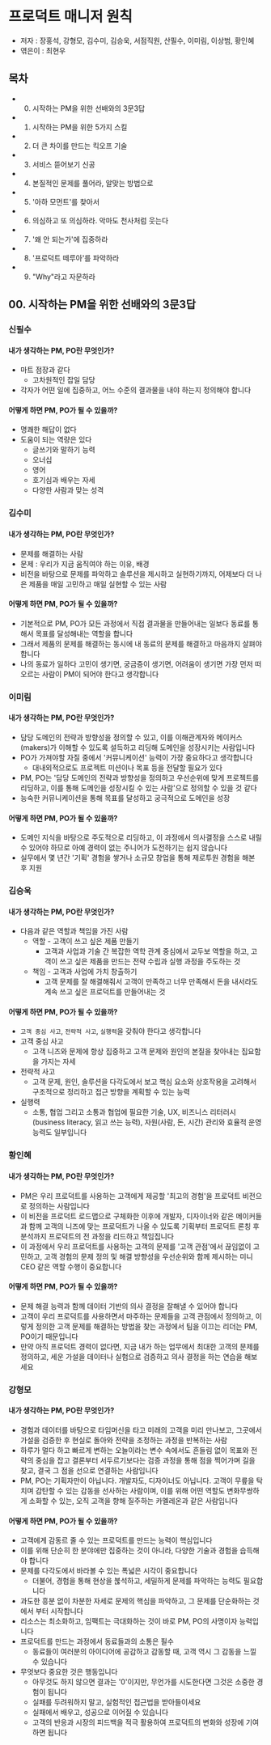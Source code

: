 # 프로덕트 매니저 원칙

- 저자 : 장홍석, 강형모, 김수미, 김승욱, 서점직원, 산필수, 이미림, 이상범, 황인혜
- 엮은이 : 최현우

## 목차

- 0.  시작하는 PM을 위한 선배와의 3문3답
- 1.  시작하는 PM을 위한 5가지 스킬
- 2.  더 큰 차이를 만드는 킥오프 기술
- 3.  서비스 뜯어보기 신공
- 4.  본질적인 문제를 풀어라, 알맞는 방법으로
- 5.  '아하 모먼트'를 찾아서
- 6.  의심하고 또 의심하라. 악마도 천사처럼 웃는다
- 7.  '왜 안 되는가'에 집중하라
- 8.  '프로덕트 떼루아'를 파악하라
- 9.  "Why"라고 자문하라

## 00. 시작하는 PM을 위한 선배와의 3문3답

### 신필수

#### 내가 생각하는 PM, PO란 무엇인가?

- 마트 점장과 같다
  - 고차원적인 잡일 담당
- 각자가 어떤 일에 집중하고, 어느 수준의 결과물을 내야 하는지 정의해야 합니다

#### 어떻게 하면 PM, PO가 될 수 있을까?

- 명쾌한 해답이 없다
- 도움이 되는 역량은 있다
  - 글쓰기와 말하기 능력
  - 오너십
  - 영어
  - 호기심과 배우는 자세
  - 다양한 사람과 맞는 성격

### 김수미

#### 내가 생각하는 PM, PO란 무엇인가?

- 문제를 해결하는 사람
- 문제 : 우리가 지금 움직여야 하는 이유, 배경
- 비전을 바탕으로 문제를 파악하고 솔루션을 제시하고 실현하기까지, 어제보다 더 나은 제품을 매일 고민하고 매일 실현할 수 있는 사람

#### 어떻게 하면 PM, PO가 될 수 있을까?

- 기본적으로 PM, PO가 모든 과정에서 직접 결과물을 만들어내는 일보다 동료를 통해서 목표를 달성해내는 역할을 합니다
- 그래서 제품의 문제를 해결하는 동시에 내 동료의 문제를 해결하고 마음까지 살펴야 합니다
- 나의 동료가 일하다 고민이 생기면, 궁금증이 생기면, 어려움이 생기면 가장 먼저 떠오르는 사람이 PM이 되어야 한다고 생각합니다

### 이미림

#### 내가 생각하는 PM, PO란 무엇인가?

- 담당 도메인의 전략과 방향성을 정의할 수 있고, 이를 이해관계자와 메이커스(makers)가 이해할 수 있도록 설득하고 리딩해 도메인을 성장시키는 사람입니다
- PO가 가져야할 자질 중에서 '커뮤니케이션' 능력이 가장 중요하다고 생각합니다
  - 대내외적으로도 프로젝트 미션이나 목표 등을 전달할 필요가 있다
- PM, PO는 '담당 도메인의 전략과 방향성을 정의하고 우선순위에 맞게 프로젝트를 리딩하고, 이를 통해 도메인을 성장시킬 수 있는 사람'으로 정의할 수 있을 것 같다
- 능숙한 커뮤니케이션을 통해 목표를 달성하고 궁극적으로 도메인을 성장

#### 어떻게 하면 PM, PO가 될 수 있을까?

- 도메인 지식을 바탕으로 주도적으로 리딩하고, 이 과정에서 의사결정을 스스로 내릴 수 있어야 하므로 아예 경력이 없는 주니어가 도전하기는 쉽지 않습니다
- 실무에서 몇 년간 '기획' 경험을 쌓거나 소규모 창업을 통해 제로투원 경험을 해본 후 지원

### 김승욱

#### 내가 생각하는 PM, PO란 무엇인가?

- 다음과 같은 역할과 책임을 가진 사람
  - 역할 - 고객이 쓰고 싶은 제품 만들기
    - 고객과 사업과 기술 간 복잡한 역학 관계 중심에서 교두보 역할을 하고, 고객이 쓰고 싶은 제품을 만드는 전략 수립과 실행 과정을 주도하는 것
  - 책임 - 고객과 사업에 가치 창출하기
    - 고객 문제를 잘 해결해줘서 고객이 만족하고 너무 만족해서 돈을 내서라도 계속 쓰고 싶은 프로덕트를 만들어내는 것

#### 어떻게 하면 PM, PO가 될 수 있을까?

- `고객 중심 사고`, `전략적 사고`, `실행력`을 갖춰야 한다고 생각합니다
- 고객 중심 사고
  - 고객 니즈와 문제에 항상 집중하고 고객 문제와 원인의 본질을 찾아내는 집요함을 가지는 자세
- 전략적 사고
  - 고객 문제, 원인, 솔루션을 다각도에서 보고 핵심 요소와 상호작용을 고려해서 구조적으로 정리하고 접근 방향을 계획할 수 있는 능력
- 실행력
  - 소통, 협업 그리고 소통과 협업에 필요한 기술, UX, 비즈니스 리터러시(business literacy, 읽고 쓰는 능력), 자원(사람, 돈, 시간) 관리와 효율적 운영 능력도 일부입니다

### 황인혜

#### 내가 생각하는 PM, PO란 무엇인가?

- PM은 우리 프로덕트를 사용하는 고객에게 제공할 '최고의 경험'을 프로덕트 비전으로 정의하는 사람입니다
- 이 비전을 프로덕트 로드맵으로 구체화한 이후에 개발자, 디자이너와 같은 메이커들과 함께 고객의 니즈에 맞는 프로덕트가 나올 수 있도록 기획부터 프로덕트 론칭 후 분석까지 프로덕트의 전 과정을 리드하고 책임집니다
- 이 과정에서 우리 프로덕트를 사용하는 고객의 문제를 '고객 관점'에서 끊임없이 고민하고, 고객 경험의 문제 정의 및 해결 방향성을 우선순위와 함께 제시하는 미니 CEO 같은 역할 수행이 중요합니다

#### 어떻게 하면 PM, PO가 될 수 있을까?

- 문제 해결 능력과 함께 데이터 기반의 의사 결정을 잘해낼 수 있어야 합니다
- 고객이 우리 프로덕트를 사용하면서 마주하는 문제들을 고객 관점에서 정의하고, 이렇게 정의한 고객 문제를 해결하는 방법을 찾는 과정에서 팀을 이끄는 리더는 PM, PO이기 때문입니다
- 만약 아직 프로덕트 경력이 없다면, 지금 내가 하는 업무에서 최대한 고객의 문제를 정의하고, 세운 가설을 데이터나 실험으로 검증하고 의사 결정을 하는 연습을 해보세요

### 강형모

#### 내가 생각하는 PM, PO란 무엇인가?

- 경험과 데이터를 바탕으로 타임머신을 타고 미래의 고객을 미리 만나보고, 그곳에서 가설을 검증한 후 현실로 돌아와 전략을 조정하는 과정을 반복하는 사람
- 하루가 멀다 하고 빠르게 변하는 오늘이라는 변수 속에서도 흔들림 없이 목표와 전략의 중심을 잡고 결론부터 서두르기보다는 검증 과정을 통해 점을 찍어가며 길을 찾고,
  결국 그 점을 선으로 연결하는 사람입니다
- PM, PO는 기획자만이 아닙니다. 개발자도, 디자이너도 아닙니다. 고객이 무릎을 탁 치며 감탄할 수 있는 감동을 선사하는 사람이며, 이를 위해 어떤 역할도 변화무쌍하게 소화할 수 있는, 오직 고객을 향해 질주하는 카멜레온과 같은 사람입니다

#### 어떻게 하면 PM, PO가 될 수 있을까?

- 고객에게 감동르 줄 수 있는 프로덕트를 만드는 능력이 핵심입니다
- 이를 위해 단순히 한 분야에만 집중하는 것이 아니라, 다양한 기술과 경험을 습득해야 합니다
- 문제를 다각도에서 바라볼 수 있는 폭넓은 시각이 중요합니다
  - 더불어, 경험을 통해 현상을 붆석하고, 세밀하게 문제를 파악하는 능력도 필요합니다
- 과도한 흥분 없이 차분한 자세로 문제의 핵심을 파악하고, 그 문제를 단순화하는 것에서 부터 시작합니다
- 리소스는 최소화하고, 임팩트는 극대화하는 것이 바로 PM, PO의 사명이자 능력입니다
- 프로덕트를 만드는 과정에서 동료들과의 소통은 필수
  - 동료들이 여러분의 아이디어에 공감하고 감동할 때, 고객 역시 그 감동을 느낄 수 있습니다
- 무엇보다 중요한 것은 행동입니다
  - 아무것도 하지 않으면 결과는 '0'이지만, 무언가를 시도한다면 그것은 소중한 경험이 됩니다
  - 실패를 두려워하지 말고, 실험적인 접근법을 받아들이세요
  - 실패에서 배우고, 성공으로 이어질 수 있습니다
  - 고객의 반응과 시장의 피드백을 적극 활용하여 프로덕트의 변화와 성장에 기여하면 됩니다
